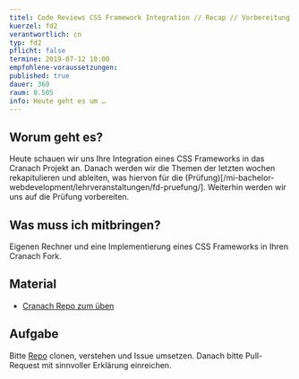 ```yaml
---
titel: Code Reviews CSS Framework Integration // Recap // Vorbereitung Prüfung
kuerzel: fd2
verantwortlich: cn
typ: fd2
pflicht: false
termine: 2019-07-12 10:00
empfohlene-voraussetzungen: 
published: true
dauer: 360
raum: 0.505
info: Heute geht es um …
---
```


## Worum geht es?
Heute schauen wir uns Ihre Integration eines CSS Frameworks in das Cranach Projekt an. Danach werden wir die Themen der letzten wochen rekapitulieren und ableiten, was hiervon für die (Prüfung)[/mi-bachelor-webdevelopment/lehrveranstaltungen/fd-pruefung/]. Weiterhin werden wir uns auf die Prüfung vorbereiten.

## Was muss ich mitbringen?
Eigenen Rechner und eine Implementierung eines CSS Frameworks in Ihren Cranach Fork.

## Material
- [Cranach Repo zum üben](https://github.com/cnoss/mi-bachelor-cranach-fd-training)

## Aufgabe
Bitte [Repo](https://github.com/cnoss/mi-bachelor-cranach-fd-training) clonen, verstehen und Issue umsetzen. Danach bitte Pull-Request mit sinnvoller Erklärung einreichen.

